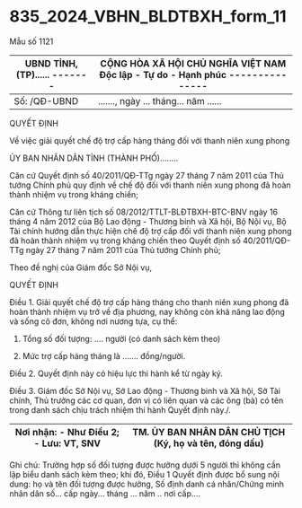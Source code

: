 # 835_2024_VBHN_BLDTBXH_form_11

Mẫu số 1121

| UBND TỈNH, (TP)...... ------- | CỘNG HÒA XÃ HỘI CHỦ NGHĨA VIỆT NAM Độc lập - Tự do - Hạnh phúc --------------- |
|---|---|
| Số: /QĐ-UBND | ......., ngày ... tháng... năm ...... |

QUYẾT ĐỊNH

Về việc giải quyết chế độ trợ cấp hàng tháng đối với thanh niên xung phong

ỦY BAN NHÂN DÂN TỈNH (THÀNH PHỐ)........

Căn cứ Quyết định số 40/2011/QĐ-TTg ngày 27 tháng 7 năm 2011 của Thủ tướng Chính phủ quy định về chế độ đối với thanh niên xung phong đã hoàn thành nhiệm vụ trong kháng chiến;

Căn cứ Thông tư liên tịch số 08/2012/TTLT-BLĐTBXH-BTC-BNV ngày 16 tháng 4 năm 2012 của Bộ Lao động - Thương binh và Xã hội, Bộ Nội vụ, Bộ Tài chính hướng dẫn thực hiện chế độ trợ cấp đối với thanh niên xung phong đã hoàn thành nhiệm vụ trong kháng chiến theo Quyết định số 40/2011/QĐ-TTg ngày 27 tháng 7 năm 2011 của Thủ tướng Chính phủ;

Theo đề nghị của Giám đốc Sở Nội vụ,

QUYẾT ĐỊNH

Điều 1. Giải quyết chế độ trợ cấp hàng tháng cho thanh niên xung phong đã hoàn thành nhiệm vụ trở về địa phương, nay không còn khả năng lao động và sống cô đơn, không nơi nương tựa, cụ thể:

1. Tổng số đối tượng: .... người (có danh sách kèm theo)

2. Mức trợ cấp hàng tháng là ....... đồng/người.

Điều 2. Quyết định này có hiệu lực thi hành kể từ ngày ký.

Điều 3. Giám đốc Sở Nội vụ, Sở Lao động - Thương binh và Xã hội, Sở Tài chính, Thủ trưởng các cơ quan, đơn vị có liên quan và các ông (bà) có tên trong danh sách chịu trách nhiệm thi hành Quyết định này./.

| Nơi nhận: - Như Điều 2; - Lưu: VT, SNV | TM. ỦY BAN NHÂN DÂN CHỦ TỊCH (Ký, họ và tên, đóng dấu) |
|---|---|

Ghi chú: Trường hợp số đối tượng được hưởng dưới 5 người thì không cần lập biểu danh sách kèm theo; khi đó, Điều 1 Quyết định được bổ sung nội dung: họ và tên đối tượng được hưởng, Số định danh cá nhân/Chứng minh nhân dân số... cấp ngày... tháng ... năm .. nơi cấp....